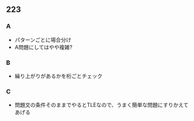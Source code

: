 ## 223
### A
- パターンごとに場合分け
- A問題にしてはやや複雑?
### B
- 繰り上がりがあるかを桁ごとチェック
### C
- 問題文の条件そのままでやるとTLEなので、うまく簡単な問題にすりかえてあげる
